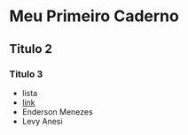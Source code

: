 # Meu Primeiro Caderno

## Titulo 2

### Titulo 3

- lista
- [link](https://google.com.br)
- Enderson Menezes
- Levy Anesi
